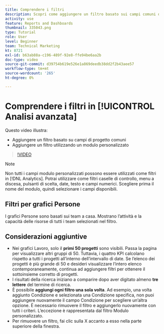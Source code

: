 ```yaml
---
title: Comprendere i filtri
description: Scopri come aggiungere un filtro basato sui campi comuni dei progetti e come aggiungere un filtro utilizzando un modulo personalizzato, il tutto in [!UICONTROL Analisi avanzata].
activity: use
feature: Reports and Dashboards
thumbnail: 335043.png
type: Tutorial
role: User
level: Beginner
team: Technical Marketing
kt: 8721
exl-id: b63ab88a-c196-489f-92e8-ffe94be6aa2b
doc-type: video
source-git-commit: d39754b619e526e1a869deedb38dd2f2b43aee57
workflow-type: tm+mt
source-wordcount: '265'
ht-degree: 0%

---
```


# Comprendere i filtri in [!UICONTROL Analisi avanzata]

Questo video illustra:

* Aggiungere un filtro basato su campi di progetto comuni
* Aggiungere un filtro utilizzando un modulo personalizzato

>[!VIDEO](https://video.tv.adobe.com/v/335043/?quality=12)

>[!NOTE]
>
>Non tutti i campi modulo personalizzati possono essere utilizzati come filtri in [!DNL Analytics]. Potrai utilizzare come filtri caselle di controllo, menu a discesa, pulsanti di scelta, date, testo e campi numerici. Scegliere prima il nome del modulo, quindi selezionare i campi disponibili.

## Filtri per grafici Persone

I grafici Persone sono basati sui team a casa. Mostrano l’attività e la capacità delle risorse di tutti i team selezionati nel filtro.

## Considerazioni aggiuntive

* Nei grafici Lavoro, solo il **primi 50 progetti** sono visibili. Passa la pagina per visualizzare altri gruppi di 50. Tuttavia, i quattro KPI calcolano rispetto a tutti i progetti all’interno dell’intervallo di date. Se l’elenco dei progetti è più grande di 50 e desideri visualizzare l’intero elenco contemporaneamente, continua ad aggiungere filtri per ottenere il sottoinsieme corretto di progetti.
* I risultati della ricerca iniziano a comparire dopo aver digitato almeno **tre lettere** del termine di ricerca.
* È possibile **aggiungi ogni filtro una sola volta**. Ad esempio, una volta aggiunto Condizione e selezionata una Condizione specifica, non puoi aggiungere nuovamente il campo Condizione per scegliere un’altra opzione. È necessario rimuovere il filtro e aggiungerlo nuovamente con tutti i criteri. L’eccezione è rappresentata dal filtro Modulo personalizzato.
* Per rimuovere un filtro, fai clic sulla X accanto a esso nella parte superiore della finestra.
